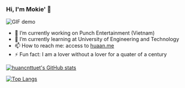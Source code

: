 ### Hi, I'm Mokie' 👋

![GIF demo](https://github.com/huancnttuet/huancnttuet/blob/master/one_champ_Viktor.gif)

- 🔭 I’m currently working on Punch Entertainment (Vietnam)
- 🌱 I’m currently learning at University of Engineering and Technology
- 📫 How to reach me: access to [huaan.me](https://huaan.me)
- ⚡ Fun fact: I am a lover without a lover for a quater of a century


[![huancnttuet's GitHub stats](https://github-readme-stats.vercel.app/api?username=huancnttuet&theme=cobalt)](https://github.com/anuraghazra/github-readme-stats)

[![Top Langs](https://github-readme-stats.vercel.app/api/top-langs/?username=huancnttuet&layout=compact&theme=cobalt)](https://github.com/anuraghazra/github-readme-stats)
